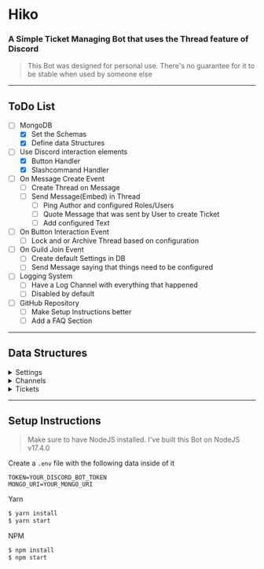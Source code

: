 # Hiko

### A Simple Ticket Managing Bot that uses the Thread feature of Discord

> This Bot was designed for personal use. There's no guarantee for it to be stable when used by someone else

---

## ToDo List

-   [ ] MongoDB
    -   [x] Set the Schemas
    -   [x] Define data Structures
-   [ ] Use Discord interaction elements
    -   [x] Button Handler
    -   [x] Slashcommand Handler
-   [ ] On Message Create Event
    -   [ ] Create Thread on Message
    -   [ ] Send Message(Embed) in Thread
        -   [ ] Ping Author and configured Roles/Users
        -   [ ] Quote Message that was sent by User to create Ticket
        -   [ ] Add configured Text
-   [ ] On Button Interaction Event
    -   [ ] Lock and or Archive Thread based on configuration
-   [ ] On Guild Join Event
    -   [ ] Create default Settings in DB
    -   [ ] Send Message saying that things need to be configured
-   [ ] Logging System
    -   [ ] Have a Log Channel with everything that happened
    -   [ ] Disabled by default
-   [ ] GitHub Repository
    -   [ ] Make Setup Instructions better
    -   [ ] Add a FAQ Section

---

## Data Structures

<details>
    <summary>Settings</summary>

    ┌──────────┬─────────────────┬────────────────┐
    │  guild   │  moderators     │  logChannelId  |
    ├──────────┼─────────────────┼────────────────┤
    │  Number  │  Array<Number>  │  Number        |
    └──────────┴─────────────────┴────────────────┘

</details>

<details>
    <summary>Channels</summary>

    ┌──────────┬───────────┬───────────┬─────────────────┬──────────┐
    │  guild   │  channel  │  quote    │  pings          │  text    │
    ├──────────┼───────────┼───────────┼─────────────────┼──────────┤
    │  Number  │  Number   │  Boolean  │  Array<Number>  │  String  │
    └──────────┴───────────┴───────────┴─────────────────┴──────────┘

</details>

<details>
    <summary>Tickets</summary>

    ┌──────────┬───────────┬──────────┬───────────┬───────────┬─────────────┬────────────┐
    │  guild   │  channel  │  number  │  message  │  creator  │  createdAt  │  closedAt  │
    ├──────────┼───────────┼──────────┼───────────┼───────────┼─────────────┼────────────┤
    │  Number  │  Number   │  Number  │  String   │  Number   │  Number     │  Number    │
    └──────────┴───────────┴──────────┴───────────┴───────────┴─────────────┴────────────┘

</details>

---

## Setup Instructions

> Make sure to have NodeJS installed. I've built this Bot on NodeJS v17.4.0

Create a `.env` file with the following data inside of it

```env
TOKEN=YOUR_DISCORD_BOT_TOKEN
MONGO_URI=YOUR_MONGO_URI
```

Yarn

```bash
$ yarn install
$ yarn start
```

NPM

```bash
$ npm install
$ npm start
```
